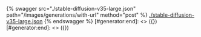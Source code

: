 [#generator:start]: <> ({ "template": "openapi" })
[#generator:start]: <> ({ "template": "openapi" })
{% swagger src="./stable-diffusion-v35-large.json" path="/images/generations/with-url" method="post" %}
[./stable-diffusion-v35-large.json](./stable-diffusion-v35-large.json)
{% endswagger %}
[#generator:end]: <> ({})
[#generator:end]: <> ({})